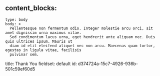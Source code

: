 content_blocks:
  - 
    type: body
    body: >
      Pellentesque non fermentum odio. Integer molestie arcu orci, sit amet dignissim urna maximus vitae.
      Sed condimentum lacus urna, eget hendrerit ante aliquam nec. Duis quis ultrices ipsum. Mauris ut
      diam id elit eleifend aliquet nec non arcu. Maecenas quam tortor, egestas in ligula vitae, facilisis
      pulvinar sem.
title: Thank You
fieldset: default
id: d374724a-15c7-4926-936b-501c59ef60d5
